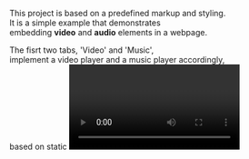 This project is based on a predefined markup and styling. <br>
It is a simple example that demonstrates <br>
embedding <b>video</b> and <b>audio</b> elements in a webpage. <br>

The fisrt two tabs, 'Video' and 'Music', <br>
implement a video player and a music player accordingly, <br>
based on static <video> and <audio> tags. <br>
Both players can play a single media file. <br>
The third tab 'Radio' contains a list of predefined <br>
radio stations. Having been selected by a user, <br>
a desired radio is played via Audio object, <br>
created in javascript. <br>
